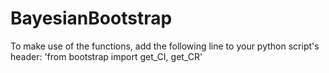 # BayesianBootstrap

To make use of the functions, add the following line to your python script's header:
'from bootstrap import get_CI, get_CR'

